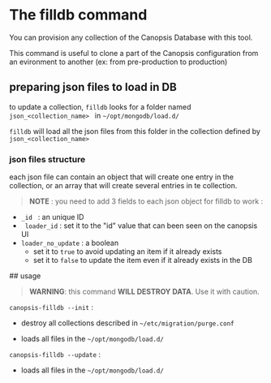 # The filldb command

You can provision any collection of the Canopsis Database with this tool.

This command is useful to  clone a part of the Canopsis configuration from an evironment to another (ex: from pre-production to production)

## preparing json files to load in DB

to update a collection, `filldb` looks for a folder named `json_<collection_name> `  in
`~/opt/mongodb/load.d/ `

`filldb` will load all the json files from this folder in the collection defined by `json_<collection_name>`

### json files structure

each json file can contain an object that will create one entry in the collection, or an array that will create several entries in te collection.


> **NOTE** : you need to add 3 fields to each json object for filldb to work :

- `_id ` : an unique ID
- ` loader_id` : set it to the "id" value that can been seen on the canopsis UI
- `loader_no_update` : a boolean
	- set it to `true` to avoid updating an item if it already exists
	- set it to `false` to update the item even if it already exists in the DB


## usage

> **WARNING**: this command  **WILL DESTROY DATA**. Use it with caution.

`canopsis-filldb --init` :

- destroy all collections described in `~/etc/migration/purge.conf ` 

- loads all files in the ` ~/opt/mongodb/load.d/ `


`canopsis-filldb --update` :

- loads all files in the ` ~/opt/mongodb/load.d/ `
